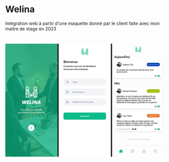 # Welina

Intégration web à partir d'une maquette donné par le client faite avec mon maitre de stage en 2023

#

![preview 1](./preview.jpg)

